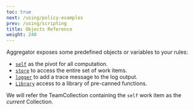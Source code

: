 ```yaml
---
toc: true
next: /using/policy-examples
prev: /using/scripting
title: Objects Reference
weight: 240
---
```


Aggregator exposes some predefined objects or variables to your rules:

 - [`self`](/using/objects-reference/self-object) as the pivot for all computation.
 - [`store`](/using/objects-reference/store-object) to access the entire set of work items.
 - [`logger`](/using/objects-reference/logger-object) to add a trace message to the log output.
 - [`Library`](/using/objects-reference/library-objects) access to a library of pre-canned functions.

We will refer the TeamCollection containing the `self` work item as the *current* Collection. 
